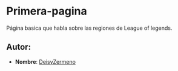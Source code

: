 # Primera-pagina
Página basica que habla sobre las regiones de League of legends. 

## Autor:
- **Nombre**: [DeisyZermeno](https://github.com/DeisyZermeno)

